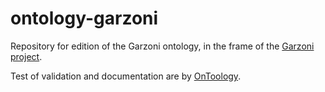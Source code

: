 # ontology-garzoni
Repository for edition of the Garzoni ontology, in the frame of the [Garzoni project](http://dhlab.epfl.ch/page-127961-en.html).   

Test of validation and documentation are by [OnToology](http://ontoology.linkeddata.es/).
